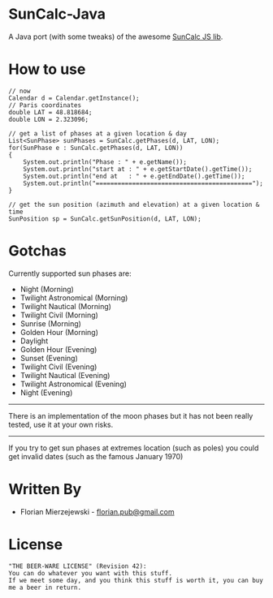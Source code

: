 SunCalc-Java
============

A Java port (with some tweaks) of the awesome [SunCalc JS lib](https://github.com/mourner/suncalc).

How to use
==========

```
// now
Calendar d = Calendar.getInstance();
// Paris coordinates
double LAT = 48.818684;
double LON = 2.323096;

// get a list of phases at a given location & day
List<SunPhase> sunPhases = SunCalc.getPhases(d, LAT, LON);
for(SunPhase e : SunCalc.getPhases(d, LAT, LON))
{
    System.out.println("Phase : " + e.getName());
    System.out.println("start at : " + e.getStartDate().getTime());
    System.out.println("end at   : " + e.getEndDate().getTime());
    System.out.println("===========================================");
}

// get the sun position (azimuth and elevation) at a given location & time
SunPosition sp = SunCalc.getSunPosition(d, LAT, LON);
```

Gotchas
=======

Currently supported sun phases are:

* Night (Morning)
* Twilight Astronomical (Morning)
* Twilight Nautical (Morning)
* Twilight Civil (Morning)
* Sunrise (Morning)
* Golden Hour (Morning)
* Daylight
* Golden Hour (Evening)
* Sunset (Evening)
* Twilight Civil (Evening)
* Twilight Nautical (Evening)
* Twilight Astronomical (Evening)
* Night (Evening)

***

There is an implementation of the moon phases but it has not been really tested, use it at your own risks.

***

If you try to get sun phases at extremes location (such as poles) you could get invalid dates (such as the famous January 1970)

Written By
============

* Florian Mierzejewski - <florian.pub@gmail.com>


License
=======

    "THE BEER-WARE LICENSE" (Revision 42):
    You can do whatever you want with this stuff. 
    If we meet some day, and you think this stuff is worth it, you can buy me a beer in return.